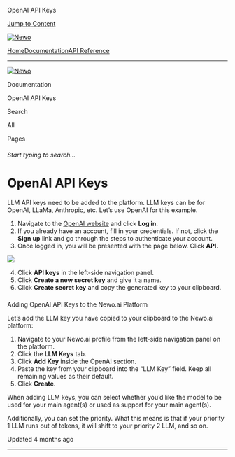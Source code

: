 OpenAI API Keys

[Jump to Content](#content)

[![Newo](https://files.readme.io/895bdeef8322f081f6d0f4507a17e414930dfddfddf1de452f458dc00698ca84-small-svgviewer-png-output_9.png)](/)

[Home](/)[Documentation](index.md)[API Reference](/reference)

* * *

[![Newo](https://files.readme.io/895bdeef8322f081f6d0f4507a17e414930dfddfddf1de452f458dc00698ca84-small-svgviewer-png-output_9.png)](/)

Documentation

OpenAI API Keys

Search

All

Pages

###### Start typing to search…

# OpenAI API Keys

LLM API keys need to be added to the platform. LLM keys can be for OpenAI, LLaMa, Anthropic, etc. Let’s use OpenAI for this example.

1.  Navigate to the [OpenAI website](https://openai.com/) and click **Log in**.
2.  If you already have an account, fill in your credentials. If not, click the **Sign up** link and go through the steps to authenticate your account.
3.  Once logged in, you will be presented with the page below. Click **API**.

![](https://files.readme.io/8b224a8-Screenshot_2024-01-16_at_15.45.48.png)

4.  Click **API keys** in the left-side navigation panel.
5.  Click **Create a new secret key** and give it a name.
6.  Click **Create secret key** and copy the generated key to your clipboard.

### 

Adding OpenAI API Keys to the Newo.ai Platform

[](#adding-openai-api-keys-to-the-newoai-platform)

Let’s add the LLM key you have copied to your clipboard to the Newo.ai platform:

1.  Navigate to your Newo.ai profile from the left-side navigation panel on the platform.
2.  Click the **LLM Keys** tab.
3.  Click **Add Key** inside the OpenAI section.
4.  Paste the key from your clipboard into the “LLM Key” field. Keep all remaining values as their default.
5.  Click **Create**.

When adding LLM keys, you can select whether you’d like the model to be used for your main agent(s) or used as support for your main agent(s).

Additionally, you can set the priority. What this means is that if your priority 1 LLM runs out of tokens, it will shift to your priority 2 LLM, and so on.

Updated 4 months ago

* * *
